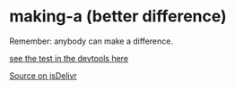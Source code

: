 # making-a (better difference)
Remember: anybody can make a difference.

[see the test in the devtools here](https://orstavik.github.io/making-a/test)

[Source on jsDelivr](https://cdn.jsdelivr.net/gh/orstavik/making-a@v3/difference.js)
